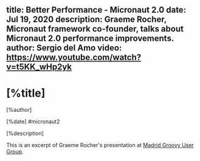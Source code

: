 title: Better Performance - Micronaut 2.0
date: Jul 19, 2020
description: Graeme Rocher, Micronaut framework co-founder, talks about Micronaut 2.0 performance improvements. 
author: Sergio del Amo
video: https://www.youtube.com/watch?v=t5KK_wHp2yk
---

# [%title]

[%author]

[%date] #micronaut2

[%description]

This is an excerpt of Graeme Rocher's presentation at [Madrid Groovy User Group](https://www.madridgug.com/2020/07/micronaut-2.html).